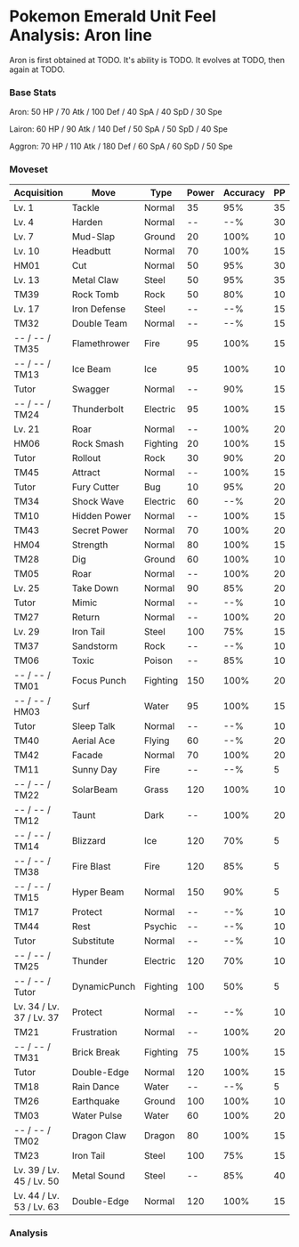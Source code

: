 # Pokemon Emerald Unit Feel Analysis: Aron line

Aron is first obtained at TODO. It's ability is TODO. It evolves at TODO, then again at TODO.

### Base Stats

Aron: 50 HP / 70 Atk / 100 Def / 40 SpA / 40 SpD / 30 Spe

Lairon: 60 HP / 90 Atk / 140 Def / 50 SpA / 50 SpD / 40 Spe

Aggron: 70 HP / 110 Atk / 180 Def / 60 SpA / 60 SpD / 50 Spe

### Moveset

|Acquisition             |Move        |Type    |Power|Accuracy|PP |
|---                     |---         |---     |---  |---     |---|
|Lv. 1                   |Tackle      |Normal  |35   |95%     |35 |
|Lv. 4                   |Harden      |Normal  |--   |--%     |30 |
|Lv. 7                   |Mud-Slap    |Ground  |20   |100%    |10 |
|Lv. 10                  |Headbutt    |Normal  |70   |100%    |15 |
|HM01                    |Cut         |Normal  |50   |95%     |30 |
|Lv. 13                  |Metal Claw  |Steel   |50   |95%     |35 |
|TM39                    |Rock Tomb   |Rock    |50   |80%     |10 |
|Lv. 17                  |Iron Defense|Steel   |--   |--%     |15 |
|TM32                    |Double Team |Normal  |--   |--%     |15 |
|-- / -- / TM35          |Flamethrower|Fire    |95   |100%    |15 |
|-- / -- / TM13          |Ice Beam    |Ice     |95   |100%    |10 |
|Tutor                   |Swagger     |Normal  |--   |90%     |15 |
|-- / -- / TM24          |Thunderbolt |Electric|95   |100%    |15 |
|Lv. 21                  |Roar        |Normal  |--   |100%    |20 |
|HM06                    |Rock Smash  |Fighting|20   |100%    |15 |
|Tutor                   |Rollout     |Rock    |30   |90%     |20 |
|TM45                    |Attract     |Normal  |--   |100%    |15 |
|Tutor                   |Fury Cutter |Bug     |10   |95%     |20 |
|TM34                    |Shock Wave  |Electric|60   |--%     |20 |
|TM10                    |Hidden Power|Normal  |--   |100%    |15 |
|TM43                    |Secret Power|Normal  |70   |100%    |20 |
|HM04                    |Strength    |Normal  |80   |100%    |15 |
|TM28                    |Dig         |Ground  |60   |100%    |10 |
|TM05                    |Roar        |Normal  |--   |100%    |20 |
|Lv. 25                  |Take Down   |Normal  |90   |85%     |20 |
|Tutor                   |Mimic       |Normal  |--   |--%     |10 |
|TM27                    |Return      |Normal  |--   |100%    |20 |
|Lv. 29                  |Iron Tail   |Steel   |100  |75%     |15 |
|TM37                    |Sandstorm   |Rock    |--   |--%     |10 |
|TM06                    |Toxic       |Poison  |--   |85%     |10 |
|-- / -- / TM01          |Focus Punch |Fighting|150  |100%    |20 |
|-- / -- / HM03          |Surf        |Water   |95   |100%    |15 |
|Tutor                   |Sleep Talk  |Normal  |--   |--%     |10 |
|TM40                    |Aerial Ace  |Flying  |60   |--%     |20 |
|TM42                    |Facade      |Normal  |70   |100%    |20 |
|TM11                    |Sunny Day   |Fire    |--   |--%     |5  |
|-- / -- / TM22          |SolarBeam   |Grass   |120  |100%    |10 |
|-- / -- / TM12          |Taunt       |Dark    |--   |100%    |20 |
|-- / -- / TM14          |Blizzard    |Ice     |120  |70%     |5  |
|-- / -- / TM38          |Fire Blast  |Fire    |120  |85%     |5  |
|-- / -- / TM15          |Hyper Beam  |Normal  |150  |90%     |5  |
|TM17                    |Protect     |Normal  |--   |--%     |10 |
|TM44                    |Rest        |Psychic |--   |--%     |10 |
|Tutor                   |Substitute  |Normal  |--   |--%     |10 |
|-- / -- / TM25          |Thunder     |Electric|120  |70%     |10 |
|-- / -- / Tutor         |DynamicPunch|Fighting|100  |50%     |5  |
|Lv. 34 / Lv. 37 / Lv. 37|Protect     |Normal  |--   |--%     |10 |
|TM21                    |Frustration |Normal  |--   |100%    |20 |
|-- / -- / TM31          |Brick Break |Fighting|75   |100%    |15 |
|Tutor                   |Double-Edge |Normal  |120  |100%    |15 |
|TM18                    |Rain Dance  |Water   |--   |--%     |5  |
|TM26                    |Earthquake  |Ground  |100  |100%    |10 |
|TM03                    |Water Pulse |Water   |60   |100%    |20 |
|-- / -- / TM02          |Dragon Claw |Dragon  |80   |100%    |15 |
|TM23                    |Iron Tail   |Steel   |100  |75%     |15 |
|Lv. 39 / Lv. 45 / Lv. 50|Metal Sound |Steel   |--   |85%     |40 |
|Lv. 44 / Lv. 53 / Lv. 63|Double-Edge |Normal  |120  |100%    |15 |

### Analysis